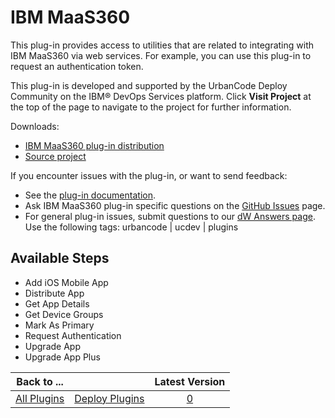 
IBM MaaS360
===========


This plug-in provides access to utilities that are related to integrating with IBM MaaS360 via web services. For example, you can use this plug-in to request an authentication token.


This plug-in is developed and supported by the UrbanCode Deploy Community on the IBM® DevOps Services platform. Click **Visit Project** at the top of the page to navigate to the project for further information.


Downloads:


* [IBM MaaS360 plug-in distribution](https://github.com/UrbanCode/IBM-MaaS360-UCD/releases)
* [Source project](https://github.com/UrbanCode/IBM-MaaS360-UCD)


If you encounter issues with the plug-in, or want to send feedback:


* See the [plug-in documentation](https://github.com/UrbanCode/IBM-MaaS360-UCD/tree/master/doc).
* Ask IBM MaaS360 plug-in specific questions on the [GitHub Issues](https://github.com/UrbanCode/IBM-MaaS360-UCD/issues) page.
* For general plug-in issues, submit questions to our [dW Answers page](https://developer.ibm.com/answers/smart-spaces/23/urbancode.html). Use the following tags: urbancode | ucdev | plugins



Available Steps
---------------


* Add iOS Mobile App
* Distribute App
* Get App Details
* Get Device Groups
* Mark As Primary
* Request Authentication
* Upgrade App
* Upgrade App Plus





|Back to ...||Latest Version|
| :---: | :---: | :---: |
|[All Plugins](../../index.md)|[Deploy Plugins](../README.md)|[0]()|
